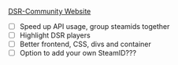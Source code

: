 
[DSR-Community Website](http://www.xvk3.net/glue.php)

- [ ] Speed up API usage, group steamids together
- [ ] Highlight DSR players
- [ ] Better frontend, CSS, divs and container
- [ ] Option to add your own SteamID???
